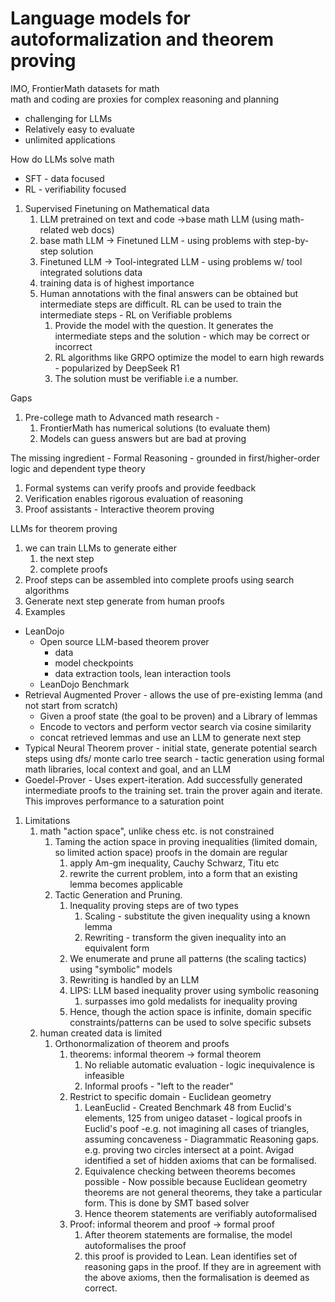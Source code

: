 # Language models for autoformalization and theorem proving

  
  
  
IMO, FrontierMath datasets for math  
math and coding are proxies for complex reasoning and planning

*   challenging for LLMs
*   Relatively easy to evaluate
*   unlimited applications

  
How do LLMs solve math

*   SFT - data focused
*   RL - verifiability focused

  

1.  Supervised Finetuning on Mathematical data
    1.  LLM pretrained on text and code ->base math LLM (using math-related web docs)
    2.  base math LLM -> Finetuned LLM - using problems with step-by-step solution
    3.  Finetuned LLM -> Tool-integrated LLM - using problems w/ tool integrated solutions data
    4.  training data is of highest importance
    5.  Human annotations with the final answers can be obtained but intermediate steps are difficult. RL can be used to train the intermediate steps - RL on Verifiable problems
        1.  Provide the model with the question. It generates the intermediate steps and the solution - which may be correct or incorrect
        2.  RL algorithms like GRPO optimize the model to earn high rewards - popularized by DeepSeek R1
        3.  The solution must be verifiable i.e a number.

  
Gaps

1.  Pre-college math to Advanced math research -
    1.  FrontierMath has numerical solutions (to evaluate them)
    2.  Models can guess answers but are bad at proving

  
The missing ingredient - Formal Reasoning - grounded in first/higher-order logic and dependent type theory

1.  Formal systems can verify proofs and provide feedback
2.  Verification enables rigorous evaluation of reasoning
3.  Proof assistants - Interactive theorem proving

  
LLMs for theorem proving

1.  we can train LLMs to generate either
    1.  the next step
    2.  complete proofs
2.  Proof steps can be assembled into complete proofs using search algorithms
3.  Generate next step generate from human proofs
4.  Examples

*   LeanDojo
    *   Open source LLM-based theorem prover
        *   data
        *   model checkpoints
        *   data extraction tools, lean interaction tools
    *   LeanDojo Benchmark
*   Retrieval Augmented Prover - allows the use of pre-existing lemma (and not start from scratch)
    *   Given a proof state (the goal to be proven) and a Library of lemmas
    *   Encode to vectors and perform vector search via cosine similarity
    *   concat retrieved lemmas and use an LLM to generate next step
*   Typical Neural Theorem prover - initial state, generate potential search steps using dfs/ monte carlo tree search - tactic generation using formal math libraries, local context and goal, and an LLM
*   Goedel-Prover - Uses expert-iteration. Add successfully generated intermediate proofs to the training set. train the prover again and iterate. This improves performance to a saturation point

1.  Limitations
    1.  math "action space", unlike chess etc. is not constrained
        1.  Taming the action space in proving inequalities (limited domain, so limited action space) proofs in the domain are regular
            1.  apply Am-gm inequality, Cauchy Schwarz, Titu etc
            2.  rewrite the current problem, into a form that an existing lemma becomes applicable
        2.  Tactic Generation and Pruning.
            1.  Inequality proving steps are of two types
                1.  Scaling - substitute the given inequality using a known lemma
                2.  Rewriting - transform the given inequality into an equivalent form
            2.  We enumerate and prune all patterns (the scaling tactics) using "symbolic" models
            3.  Rewriting is handled by an LLM
            4.  LIPS: LLM based inequality prover using symbolic reasoning
                1.  surpasses imo gold medalists for inequality proving
            5.  Hence, though the action space is infinite, domain specific constraints/patterns can be used to solve specific subsets
    2.  human created data is limited
        1.  Orthonormalization of theorem and proofs
            1.  theorems: informal theorem -> formal theorem
                1.  No reliable automatic evaluation - logic inequivalence is infeasible
                2.  Informal proofs - "left to the reader"
            2.  Restrict to specific domain - Euclidean geometry
                1.  LeanEuclid - Created Benchmark 48 from Euclid's elements, 125 from unigeo dataset - logical proofs in Euclid's poof -e.g. not imagining all cases of triangles, assuming concaveness - Diagrammatic Reasoning gaps. e.g. proving two circles intersect at a point. Avigad identified a set of hidden axioms that can be formalised.
                2.  Equivalence checking between theorems becomes possible - Now possible because Euclidean geometry theorems are not general theorems, they take a particular form. This is done by SMT based solver
                3.  Hence theorem statements are verifiably autoformalised
            3.  Proof: informal theorem and proof -> formal proof
                1.  After theorem statements are formalise, the model autoformalises the proof
                2.  this proof is provided to Lean. Lean identifies set of reasoning gaps in the proof. If they are in agreement with the above axioms, then the formalisation is deemed as correct.